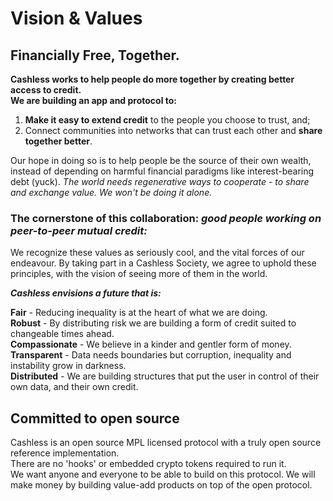 # Vision & Values

## Financially Free, Together.

**Cashless works to help people do more together by creating better access to credit.  
We are building an app and protocol to:**

1. **Make it easy to extend credit** to the people you choose to trust, and;
2. Connect communities into networks that can trust each other and **share together better**.

Our hope in doing so is to help people be the source of their own wealth, instead of depending on harmful financial paradigms like interest-bearing debt \(yuck\). _The world needs regenerative ways to cooperate - to share and exchange value. We won't be doing it alone._

### **The cornerstone of this collaboration:** _**good people working on peer-to-peer mutual credit:**_

We recognize these values as seriously cool, and the vital forces of our endeavour. By taking part in a Cashless Society, we agree to uphold these principles, with the vision of seeing more of them in the world.

_**Cashless envisions a future that is:**_

**Fair** - Reducing inequality is at the heart of what we are doing.  
**Robust** - By distributing risk we are building a form of credit suited to changeable times ahead.  
**Compassionate** - We believe in a kinder and gentler form of money.  
**Transparent** - Data needs boundaries but corruption, inequality and instability grow in darkness.  
**Distributed** - We are building structures that put the user in control of their own data, and their own credit.

## Committed to open source

Cashless is an open source MPL licensed protocol with a truly open source reference implementation.  
There are no 'hooks' or embedded crypto tokens required to run it.  
We want anyone and everyone to be able to build on this protocol. We will make money by building value-add products on top of the open protocol.

